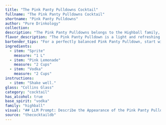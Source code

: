 ```yaml
---
title: "The Pink Panty Pulldowns Cocktail"
fullname: "The Pink Panty Pulldowns Cocktail"
shortname: "Pink Panty Pulldowns"
author: "Pure Drinkology"
collection:
description: "The Pink Panty Pulldowns belongs to the Highball family, a simple mix of spirits and non-alcoholic mixers. Its origin is likely contemporary, a playful twist on classic highballs like the Vodka Soda or Rum & Coke, popular in the early 21st century. "
flavor_description: "The Pink Panty Pulldown is a light and refreshing cocktail. The Sprite provides a crisp, bubbly base, while the Pink Lemonade adds a sweet, tart punch. The vodka adds a clean, subtle alcohol warmth. This combination creates a delightful and easy-drinking beverage that's perfect for any occasion.  It's tangy, sweet, and slightly boozy, making it a great choice for summer days or warm evenings. "
bartender_tips: "For a perfectly balanced Pink Panty Pulldown, start with a good quality vodka. Use a highball glass filled with ice and pour in the Sprite first, followed by the Pink Lemonade. This helps maintain a bubbly texture. Finish with the vodka, gently pouring it over the back of a spoon to create a layered effect. Garnish with a lemon wedge or a pink grapefruit slice for a pop of color. "
ingredients:
  - item: "Sprite"
    measure: "1 L"
  - item: "Pink Lemonade"
    measure: "2 Cups"
  - item: "Vodka"
    measure: "2 Cups"
instructions:
  - item: "Shake well."
glass: "Collins Glass"
category: "cocktail"
has_alcohol: true
base_spirit: "vodka"
family: "highball"
visual: "## LLM Prompt: Describe the Appearance of the Pink Panty Pulldowns Cocktail**Please describe the appearance of a cocktail called Pink Panty Pulldowns made with Sprite, Pink Lemonade, and Vodka. Consider the following elements in your description:*** **Color:** What is the overall color of the drink? Is it a solid hue or a gradient? * **Clarity:** Is the drink clear, cloudy, or layered? * **Texture:** Is there any foam or ice visible? * **Garnish:** If any, describe the type and placement of the garnish.* **Glassware:** What type of glass would be most appropriate to serve this cocktail in? **Remember to be descriptive and evocative in your language, painting a picture with your words. You want the reader to be able to imagine the drink in their mind's eye.** "
source: "thecocktaildb"
---
```


